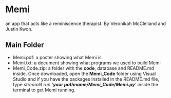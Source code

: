 # Memi
an app that acts like a reminiscence therapist. By Veronikah McClelland and Justin Kwon.

## Main Folder
- Memi.pdf: a poster showing what Memi is
- Memi.txt: a document showing what programs we used to build Memi
- Memi_Code.zip: a folder with the **code**, database and README.md inside. Once downloaded, open the **Memi_Code** folder using Visual Studio and if you have the packages installed in the README.md file, type *streamlit run '**your pathname/Memi_Code/Memi.py**'* inside the terminal to get Memi running.
